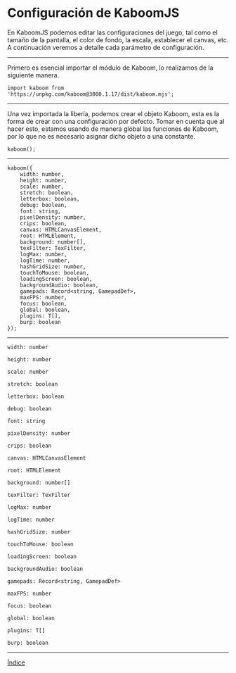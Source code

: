 # Configuración de KaboomJS

En KaboomJS podemos editar las configuraciones del juego, tal como el tamaño de la pantalla, el color de fondo, la escala, establecer el canvas, etc.
A continuación veremos a detalle cada parámetro de configuración.

---

Primero es esencial importar el módulo de Kaboom, lo realizamos de la siguiente manera.

`import kaboom from 'https://unpkg.com/kaboom@3000.1.17/dist/kaboom.mjs';`

---

Una vez importada la libería, podemos crear el objeto Kaboom, esta es la forma de crear con una configuración por defecto.
Tomar en cuenta que al hacer esto, estamos usando de manera global las funciones de Kaboom, por lo que no es necesario asignar dicho objeto a una constante.

`kaboom();`

---

```
kaboom({
    width: number,
    height: number,
    scale: number,
    stretch: boolean,
    letterbox: boolean,
    debug: boolean,
    font: string,
    pixelDensity: number,
    crips: boolean,
    canvas: HTMLCanvasElement,
    root: HTMLElement,
    background: number[],
    texFilter: TexFilter,
    logMax: number,
    logTime: number,
    hashGridSize: number,
    touchToMouse: boolean,
    loadingScreen: boolean,
    backgroundAudio: boolean,
    gamepads: Record<string, GamepadDef>,
    maxFPS: number,
    focus: boolean,
    global: boolean,
    plugins: T[],
    burp: boolean
});
```

---

`width: number`

`height: number`

`scale: number`

`stretch: boolean`

`letterbox: boolean`

`debug: boolean`

`font: string`

`pixelDensity: number`

`crips: boolean`

`canvas: HTMLCanvasElement`

`root: HTMLElement`

`background: number[]`

`texFilter: TexFilter`

`logMax: number`

`logTime: number`

`hashGridSize: number`

`touchToMouse: boolean`

`loadingScreen: boolean`

`backgroundAudio: boolean`

`gamepads: Record<string, GamepadDef>`

`maxFPS: number`

`focus: boolean`

`global: boolean`

`plugins: T[]`

`burp: boolean`

---

[Índice](https://github.com/mishicoder/KaboomDoc-ES-/blob/main/doc/0.%20Indice.md)
